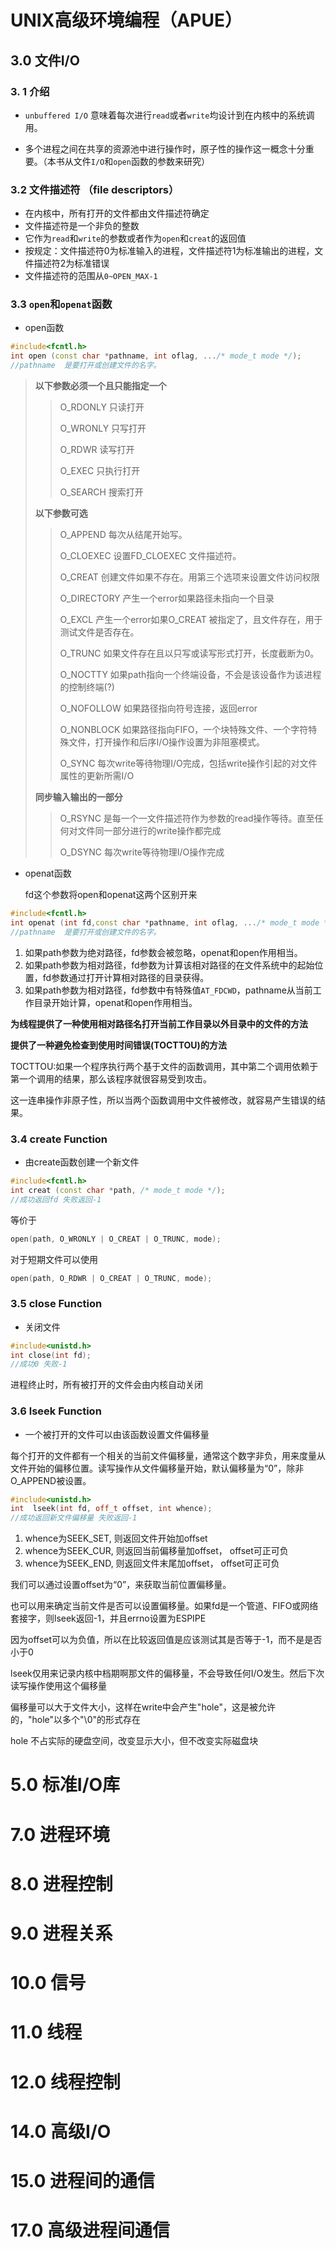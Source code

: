 # UNIX高级环境编程（APUE）

## 3.0  文件I/O

### 3. 1 介绍

* `unbuffered I/O` 意味着每次进行`read`或者`write`均设计到在内核中的系统调用。

* 多个进程之间在共享的资源池中进行操作时，原子性的操作这一概念十分重要。（本书从文件`I/O`和`open`函数的参数来研究）



### 3.2 文件描述符 （file descriptors）

* 在内核中，所有打开的文件都由文件描述符确定
* 文件描述符是一个非负的整数
* 它作为`read`和`write`的参数或者作为`open`和`creat`的返回值
* 按规定：文件描述符0为标准输入的进程，文件描述符1为标准输出的进程，文件描述符2为标准错误
* 文件描述符的范围从`0~OPEN_MAX-1`



### 3.3 `open`和`openat`函数

* open函数

```c++
#include<fcntl.h>
int open (const char *pathname, int oflag, .../* mode_t mode */);
//pathname  是要打开或创建文件的名字。
```

> **以下参数必须一个且只能指定一个**
>
> > O_RDONLY		 只读打开
> >
> > O_WRONLY		只写打开
> >
> > O_RDWR			 读写打开
> >
> > O_EXEC			   只执行打开
> >
> > O_SEARCH		 搜索打开
>
> **以下参数可选**
>
> > O_APPEND		 每次从结尾开始写。
> >
> > O_CLOEXEC		设置FD_CLOEXEC 文件描述符。
> >
> > O_CREAT			 创建文件如果不存在。用第三个选项来设置文件访问权限
> >
> > O_DIRECTORY    产生一个error如果路径未指向一个目录
> >
> > O_EXCL			   产生一个error如果O_CREAT 被指定了，且文件存在，用于测试文件是否存在。
> >
> > O_TRUNC		   如果文件存在且以只写或读写形式打开，长度截断为0。
> >
> > O_NOCTTY		 如果path指向一个终端设备，不会是该设备作为该进程的控制终端(?)
> >
> > O_NOFOLLOW  如果路径指向符号连接，返回error
> >
> > O_NONBLOCK   如果路径指向FIFO，一个块特殊文件、一个字符特殊文件，打开操作和后序I/O操作设置为非阻塞模式。
> >
> > O_SYNC			  每次write等待物理I/O完成，包括write操作引起的对文件属性的更新所需I/O
>
> **同步输入输出的一部分**
>
> > O_RSYNC			是每一个一文件描述符作为参数的read操作等待。直至任何对文件同一部分进行的write操作都完成
> >
> > O_DSYNC		    每次write等待物理I/O操作完成

* openat函数

  fd这个参数将open和openat这两个区别开来
```c++
#include<fcntl.h>
int openat (int fd,const char *pathname, int oflag, .../* mode_t mode */);
//pathname  是要打开或创建文件的名字。
```
1. 如果path参数为绝对路径，fd参数会被忽略，openat和open作用相当。
2. 如果path参数为相对路径，fd参数为计算该相对路径的在文件系统中的起始位置，fd参数通过打开计算相对路径的目录获得。
3. 如果path参数为相对路径，fd参数中有特殊值`AT_FDCWD`，pathname从当前工作目录开始计算，openat和open作用相当。



**为线程提供了一种使用相对路径名打开当前工作目录以外目录中的文件的方法**

**提供了一种避免检查到使用时间错误(TOCTTOU)的方法**

TOCTTOU:如果一个程序执行两个基于文件的函数调用，其中第二个调用依赖于第一个调用的结果，那么该程序就很容易受到攻击。

这一连串操作非原子性，所以当两个函数调用中文件被修改，就容易产生错误的结果。



### 3.4 create Function

* 由create函数创建一个新文件

```c++
#include<fcntl.h>
int creat (const char *path, /* mode_t mode */);
//成功返回fd 失败返回-1
```

等价于

```c++
open(path, O_WRONLY | O_CREAT | O_TRUNC, mode);
```

对于短期文件可以使用
```c++
open(path, O_RDWR | O_CREAT | O_TRUNC, mode);
```



### 3.5 close Function

* 关闭文件

```c++
#include<unistd.h>
int close(int fd);
//成功0 失败-1
```

进程终止时，所有被打开的文件会由内核自动关闭



### 3.6 lseek Function

* 一个被打开的文件可以由该函数设置文件偏移量

每个打开的文件都有一个相关的当前文件偏移量，通常这个数字非负，用来度量从文件开始的偏移位置。读写操作从文件偏移量开始，默认偏移量为“0”，除非O_APPEND被设置。

```c++
#include<unistd.h>
int  lseek(int fd, off_t offset, int whence);
//成功返回新文件偏移量 失败返回-1
```

1. whence为SEEK_SET, 则返回文件开始加offset
2. whence为SEEK_CUR, 则返回当前偏移量加offset， offset可正可负
3. whence为SEEK_END, 则返回文件末尾加offset， offset可正可负



我们可以通过设置offset为“0”，来获取当前位置偏移量。

也可以用来确定当前文件是否可以设置偏移量。如果fd是一个管道、FIFO或网络套接字，则lseek返回-1，并且errno设置为ESPIPE

因为offset可以为负值，所以在比较返回值是应该测试其是否等于-1，而不是是否小于0 

lseek仅用来记录内核中档期啊那文件的偏移量，不会导致任何I/O发生。然后下次读写操作使用这个偏移量

偏移量可以大于文件大小，这样在write中会产生"hole"，这是被允许的，"hole"以多个"\0"的形式存在

hole 不占实际的硬盘空间，改变显示大小，但不改变实际磁盘块




# 5.0  标准I/O库

# 7.0  进程环境 

# 8.0  进程控制

# 9.0  进程关系

# 10.0  信号

# 11.0  线程

# 12.0  线程控制

# 14.0  高级I/O

# 15.0  进程间的通信

# 17.0  高级进程间通信

